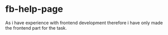 # fb-help-page

As i have experience with frontend development therefore i have only made the frontend part for the task.
